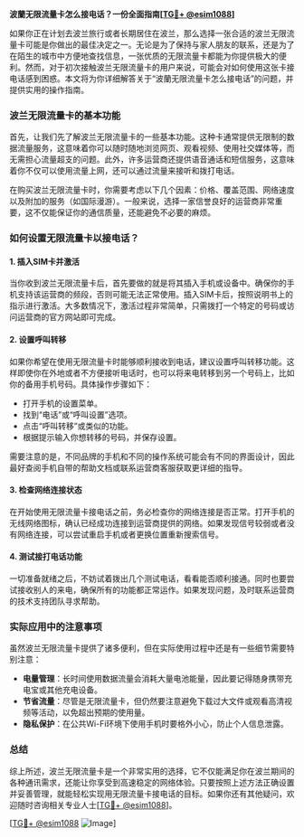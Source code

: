 **波蘭无限流量卡怎么接电话？一份全面指南[[TG💪+ @esim1088](https://t.me/s/esim1088)]**

如果你正在计划去波兰旅行或者长期居住在波兰，那么选择一张合适的波兰无限流量卡可能是你做出的最佳决定之一。无论是为了保持与家人朋友的联系，还是为了在陌生的城市中方便地查找信息，一张优质的无限流量卡都能为你提供极大的便利。然而，对于初次接触波兰无限流量卡的用户来说，可能会对如何使用这张卡接电话感到困惑。本文将为你详细解答关于“波蘭无限流量卡怎么接电话”的问题，并提供实用的操作指南。

### 波兰无限流量卡的基本功能

首先，让我们先了解波兰无限流量卡的一些基本功能。这种卡通常提供无限制的数据流量服务，这意味着你可以随时随地浏览网页、观看视频、使用社交媒体等，而无需担心流量超支的问题。此外，许多运营商还提供语音通话和短信服务，这意味着你不仅可以使用流量上网，还可以通过流量来接听和拨打电话。

在购买波兰无限流量卡时，你需要考虑以下几个因素：价格、覆盖范围、网络速度以及附加的服务（如国际漫游）。一般来说，选择一家信誉良好的运营商非常重要，这不仅能保证你的通信质量，还能避免不必要的麻烦。

### 如何设置无限流量卡以接电话？

#### 1. 插入SIM卡并激活

当你收到波兰无限流量卡后，首先要做的就是将其插入手机或设备中。确保你的手机支持该运营商的频段，否则可能无法正常使用。插入SIM卡后，按照说明书上的指示进行激活。大多数情况下，激活过程非常简单，只需拨打一个特定的号码或访问运营商的官方网站即可完成。

#### 2. 设置呼叫转移

如果你希望在使用无限流量卡时能够顺利接收到电话，建议设置呼叫转移功能。这样即使你在外地或者不方便接听电话时，也可以将来电转移到另一个号码上，比如你的备用手机号码。具体操作步骤如下：

- 打开手机的设置菜单。
- 找到“电话”或“呼叫设置”选项。
- 点击“呼叫转移”或类似的功能。
- 根据提示输入你想转移的号码，并保存设置。

需要注意的是，不同品牌的手机和不同的操作系统可能会有不同的界面设计，因此最好查阅手机自带的帮助文档或联系运营商客服获取更详细的指导。

#### 3. 检查网络连接状态

在开始使用无限流量卡接电话之前，务必检查你的网络连接是否正常。打开手机的无线网络图标，确认已经成功连接到运营商提供的网络。如果发现信号较弱或者没有网络连接，可以尝试重启手机或者更换位置重新搜索信号。

#### 4. 测试接打电话功能

一切准备就绪之后，不妨试着拨出几个测试电话，看看能否顺利接通。同时也要尝试接收别人的来电，确保所有的功能都正常运作。如果发现问题，及时联系运营商的技术支持团队寻求帮助。

### 实际应用中的注意事项

虽然波兰无限流量卡提供了诸多便利，但在实际使用过程中还是有一些细节需要特别注意：

- **电量管理**：长时间使用数据流量会消耗大量电池能量，因此要记得随身携带充电宝或其他充电设备。
- **节省流量**：尽管是无限流量卡，但仍然要注意避免下载过大文件或观看高清视频等活动，以免超出预期的使用量。
- **隐私保护**：在公共Wi-Fi环境下使用手机时要格外小心，防止个人信息泄露。

### 总结

综上所述，波兰无限流量卡是一个非常实用的选择，它不仅能满足你在波兰期间的各种通讯需求，还能让你享受到高速稳定的网络体验。只要按照上述方法正确设置并妥善管理，就能轻松实现用无限流量卡接电话的目标。如果你还有其他疑问，欢迎随时咨询相关专业人士[[TG💪+ @esim1088](https://t.me/s/esim1088)]。

[[TG💪+ @esim1088](https://t.me/s/esim1088) ![Image](https://i.postimg.cc/4NQfJmqS/Snipaste-2025-05-13-00-14-12.png)]